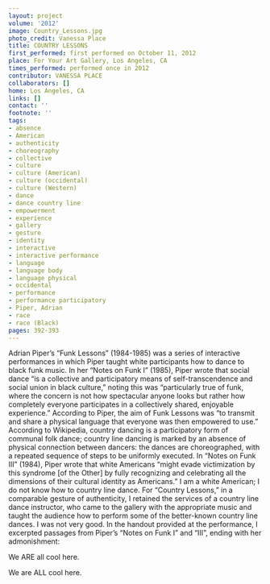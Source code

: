 ```yaml
---
layout: project
volume: '2012'
image: Country_Lessons.jpg
photo_credit: Vanessa Place
title: COUNTRY LESSONS
first_performed: first performed on October 11, 2012
place: For Your Art Gallery, Los Angeles, CA
times_performed: performed once in 2012
contributor: VANESSA PLACE
collaborators: []
home: Los Angeles, CA
links: []
contact: ''
footnote: ''
tags:
- absence
- American
- authenticity
- choreography
- collective
- culture
- culture (American)
- culture (occidental)
- culture (Western)
- dance
- dance country line
- empowerment
- experience
- gallery
- gesture
- identity
- interactive
- interactive performance
- language
- language body
- language physical
- occidental
- performance
- performance participatory
- Piper, Adrian
- race
- race (Black)
pages: 392-393
---
```


Adrian Piper’s “Funk Lessons” (1984-1985) was a series of interactive performances in which Piper taught white participants how to dance to black funk music. In her “Notes on Funk I” (1985), Piper wrote that social dance “is a collective and participatory means of self-transcendence and social union in black culture,” noting this was “particularly true of funk, where the concern is not how spectacular anyone looks but rather how completely everyone participates in a collectively shared, enjoyable experience.” According to Piper, the aim of Funk Lessons was “to transmit and share a physical language that everyone was then empowered to use.” According to Wikipedia, country dancing is a participatory form of communal folk dance; country line dancing is marked by an absence of physical connection between dancers: the dances are choreographed, with a repeated sequence of steps to be uniformly executed. In “Notes on Funk III” (1984), Piper wrote that white Americans “might evade victimization by this syndrome [of the Other] by fully recognizing and celebrating all the dimensions of their cultural identity as Americans.” I am a white American; I do not know how to country line dance. For “Country Lessons,” in a comparable gesture of authenticity, I retained the services of a country line dance instructor, who came to the gallery with the appropriate music and taught the audience how to perform some of the better-known country line dances. I was not very good. In the handout provided at the performance, I excerpted passages from Piper’s “Notes on Funk I” and “III”, ending with her admonishment:

We ARE all cool here.

We are ALL cool here.
